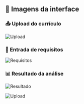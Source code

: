 ## 📸 Imagens da interface

### 📤 Upload do currículo
![Upload](upload.png)

### 🧠 Entrada de requisitos
![Requisitos](requisitos.png)

### 📊 Resultado da análise
![Resultado](resultado.png)


![Upload](images/upload.png)

